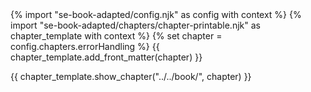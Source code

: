 <frontmatter>
{% import "se-book-adapted/config.njk" as config with context %}
{% import "se-book-adapted/chapters/chapter-printable.njk" as chapter_template with context %}
{% set chapter = config.chapters.errorHandling %}
{{ chapter_template.add_front_matter(chapter) }}
</frontmatter>

{{ chapter_template.show_chapter("../../book/", chapter) }}